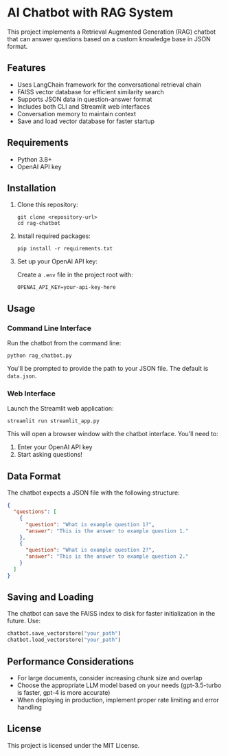 # AI Chatbot with RAG System

This project implements a Retrieval Augmented Generation (RAG) chatbot that can answer questions based on a custom knowledge base in JSON format.

## Features

- Uses LangChain framework for the conversational retrieval chain
- FAISS vector database for efficient similarity search
- Supports JSON data in question-answer format
- Includes both CLI and Streamlit web interfaces
- Conversation memory to maintain context
- Save and load vector database for faster startup

## Requirements

- Python 3.8+
- OpenAI API key

## Installation

1. Clone this repository:
   ```
   git clone <repository-url>
   cd rag-chatbot
   ```

2. Install required packages:
   ```
   pip install -r requirements.txt
   ```

3. Set up your OpenAI API key:
   
   Create a `.env` file in the project root with:
   ```
   OPENAI_API_KEY=your-api-key-here
   ```

## Usage

### Command Line Interface

Run the chatbot from the command line:

```
python rag_chatbot.py
```

You'll be prompted to provide the path to your JSON file. The default is `data.json`.

### Web Interface

Launch the Streamlit web application:

```
streamlit run streamlit_app.py
```

This will open a browser window with the chatbot interface. You'll need to:
1. Enter your OpenAI API key
2. Start asking questions!

## Data Format

The chatbot expects a JSON file with the following structure:

```json
{
  "questions": [
    {
      "question": "What is example question 1?",
      "answer": "This is the answer to example question 1."
    },
    {
      "question": "What is example question 2?",
      "answer": "This is the answer to example question 2."
    }
  ]
}
```

## Saving and Loading

The chatbot can save the FAISS index to disk for faster initialization in the future. Use:

```python
chatbot.save_vectorstore("your_path")
chatbot.load_vectorstore("your_path")
```

## Performance Considerations

- For large documents, consider increasing chunk size and overlap
- Choose the appropriate LLM model based on your needs (gpt-3.5-turbo is faster, gpt-4 is more accurate)
- When deploying in production, implement proper rate limiting and error handling

## License

This project is licensed under the MIT License.
